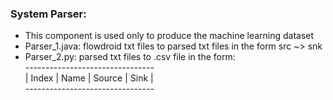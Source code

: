 ### System Parser: <br />  
  - This component is used only to produce the machine learning dataset
  - Parser_1.java: flowdroid txt files to parsed txt files in the form src ~> snk <br />
  - Parser_2.py: parsed txt files to .csv file in the form:<br />
  --------------------------------<br />
  | Index | Name | Source | Sink |<br />
  --------------------------------<br />

